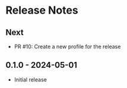 # Release Notes

## Next

* PR #10: Create a new profile for the release

## 0.1.0 - 2024-05-01

* Initial release
